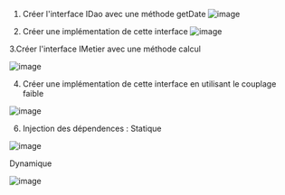 1. Créer l'interface IDao avec une méthode getDate
 ![image](https://github.com/mehdihrm/demoInjectionDepP1/assets/83135160/1b2df084-b83e-4e22-9e69-8b676b50a1f4)

2. Créer une implémentation de cette interface
![image](https://github.com/mehdihrm/demoInjectionDepP1/assets/83135160/ac442087-d74c-4863-8c6a-22be1fa5e18f)

3.Créer l'interface IMetier avec une méthode calcul


![image](https://github.com/mehdihrm/demoInjectionDepP1/assets/83135160/e6649485-6145-4634-a457-83938d1714c5)


4. Créer une implémentation de cette interface en utilisant le couplage faible

   
![image](https://github.com/mehdihrm/demoInjectionDepP1/assets/83135160/1add4756-6b72-4020-9b19-70014322fba4)


6. Injection des dépendences :
Statique


![image](https://github.com/mehdihrm/demoInjectionDepP1/assets/83135160/0b70f1ce-4a8f-4f81-8373-69f442f27cdf)


Dynamique


![image](https://github.com/mehdihrm/demoInjectionDepP1/assets/83135160/89914942-b2ee-49a8-9685-b90cfd57f8c8)

   
